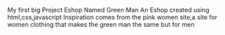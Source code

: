 My first big Project Eshop Named Green Man
An Eshop created using html,css,javascript
Inspiration comes from the pink women site,a site for women clothing that makes the green man the same but for men
